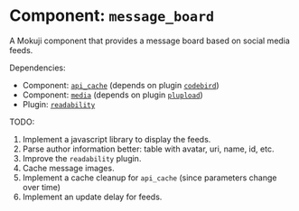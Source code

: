 # Component: `message_board`

A Mokuji component that provides a message board based on social media feeds.

Dependencies:

- Component: [`api_cache`](https://github.com/Tuxion/mokuji-api-cache) (depends on plugin [`codebird`](https://github.com/Tuxion/mokuji-plugin-codebird))
- Component: [`media`](https://github.com/Tuxion/tx.cms-media) (depends on plugin [`plupload`](https://github.com/Tuxion/tx.cms-plugin-plupload))
- Plugin: [`readability`](https://github.com/Mokuji/plugin-readability)

TODO:

1. Implement a javascript library to display the feeds.
1. Parse author information better: table with avatar, uri, name, id, etc.
1. Improve the `readability` plugin.
1. Cache message images.
1. Implement a cache cleanup for `api_cache` (since parameters change over time)
1. Implement an update delay for feeds.